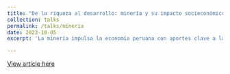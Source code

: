 ```yaml
---
title: "De la riqueza al desarrollo: minería y su impacto socieconómico"
collection: talks
permalink: /talks/mineria
date: 2023-10-05
excerpt: 'La minería impulsa la economía peruana con aportes clave a la recaudación, inversión y reducción de pobreza en zonas mineras. Estudios muestran que genera empleo y mejora el desarrollo humano. Descubre su impacto en el Perú.'

---
```


[View article here](https://www.rumbominero.com/revista/articulos/de-la-riqueza-al-desarrollo-mineria-impacto-socieconomico/)
